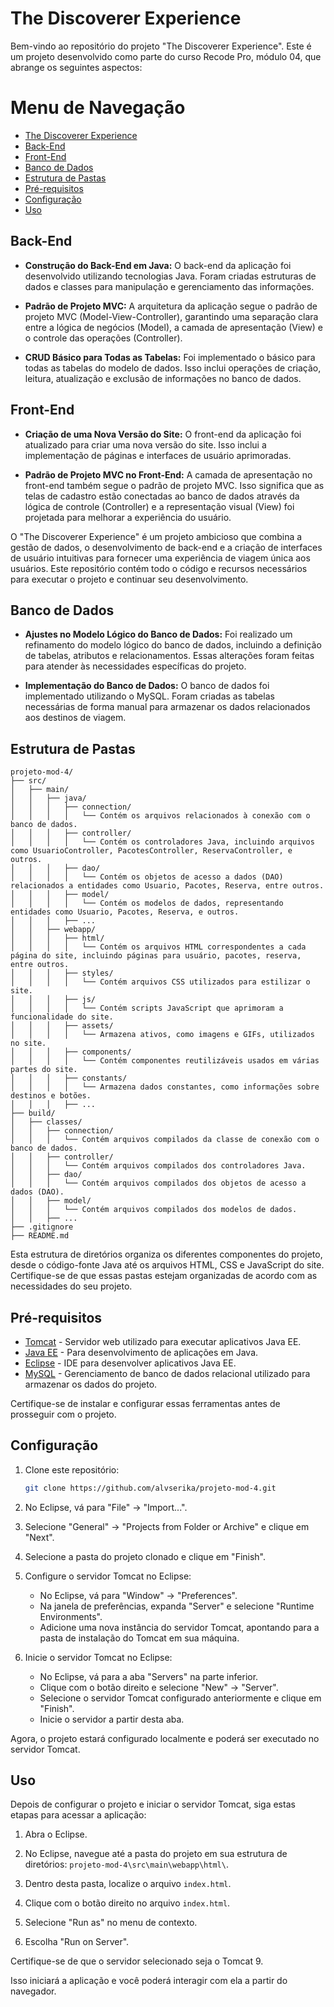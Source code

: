 # The Discoverer Experience

Bem-vindo ao repositório do projeto "The Discoverer Experience". Este é um projeto desenvolvido como parte do curso Recode Pro, módulo 04, que abrange os seguintes aspectos:

# Menu de Navegação
- [The Discoverer Experience](#the-discoverer-experience)
- [Back-End](#back-end)
- [Front-End](#front-end)
- [Banco de Dados](#banco-de-dados)
- [Estrutura de Pastas](#estrutura-de-pastas)
- [Pré-requisitos](#pré-requisitos)
- [Configuração](#configuração)
- [Uso](#uso)

## Back-End

- **Construção do Back-End em Java:** O back-end da aplicação foi desenvolvido utilizando tecnologias Java. Foram criadas estruturas de dados e classes para manipulação e gerenciamento das informações.

- **Padrão de Projeto MVC:** A arquitetura da aplicação segue o padrão de projeto MVC (Model-View-Controller), garantindo uma separação clara entre a lógica de negócios (Model), a camada de apresentação (View) e o controle das operações (Controller).

- **CRUD Básico para Todas as Tabelas:** Foi implementado o básico para todas as tabelas do modelo de dados. Isso inclui operações de criação, leitura, atualização e exclusão de informações no banco de dados.

## Front-End

- **Criação de uma Nova Versão do Site:** O front-end da aplicação foi atualizado para criar uma nova versão do site. Isso inclui a implementação de páginas e interfaces de usuário aprimoradas.

- **Padrão de Projeto MVC no Front-End:** A camada de apresentação no front-end também segue o padrão de projeto MVC. Isso significa que as telas de cadastro estão conectadas ao banco de dados através da lógica de controle (Controller) e a representação visual (View) foi projetada para melhorar a experiência do usuário.

O "The Discoverer Experience" é um projeto ambicioso que combina a gestão de dados, o desenvolvimento de back-end e a criação de interfaces de usuário intuitivas para fornecer uma experiência de viagem única aos usuários. Este repositório contém todo o código e recursos necessários para executar o projeto e continuar seu desenvolvimento.

## Banco de Dados

- **Ajustes no Modelo Lógico do Banco de Dados:** Foi realizado um refinamento do modelo lógico do banco de dados, incluindo a definição de tabelas, atributos e relacionamentos. Essas alterações foram feitas para atender às necessidades específicas do projeto.

- **Implementação do Banco de Dados:** O banco de dados foi implementado utilizando o MySQL. Foram criadas as tabelas necessárias de forma manual para armazenar os dados relacionados aos destinos de viagem.



## Estrutura de Pastas
```
projeto-mod-4/
├── src/
│   ├── main/
│   │   ├── java/
│   │   │   ├── connection/
│   │   │   │   └── Contém os arquivos relacionados à conexão com o banco de dados.
│   │   │   ├── controller/
│   │   │   │   └── Contém os controladores Java, incluindo arquivos como UsuarioController, PacotesController, ReservaController, e outros.
│   │   │   ├── dao/
│   │   │   │   └── Contém os objetos de acesso a dados (DAO) relacionados a entidades como Usuario, Pacotes, Reserva, entre outros.
│   │   │   ├── model/
│   │   │   │   └── Contém os modelos de dados, representando entidades como Usuario, Pacotes, Reserva, e outros.
│   │   │   ├── ...
│   │   ├── webapp/
│   │   │   ├── html/
│   │   │   │   └── Contém os arquivos HTML correspondentes a cada página do site, incluindo páginas para usuário, pacotes, reserva, entre outros.
│   │   │   ├── styles/
│   │   │   │   └── Contém arquivos CSS utilizados para estilizar o site.
│   │   │   ├── js/
│   │   │   │   └── Contém scripts JavaScript que aprimoram a funcionalidade do site.
│   │   │   ├── assets/
│   │   │   │   └── Armazena ativos, como imagens e GIFs, utilizados no site.
│   │   │   ├── components/
│   │   │   │   └── Contém componentes reutilizáveis usados em várias partes do site.
│   │   │   ├── constants/
│   │   │   │   └── Armazena dados constantes, como informações sobre destinos e botões.
│   │   │   ├── ...
├── build/
│   ├── classes/
│   │   ├── connection/
│   │   │   └── Contém arquivos compilados da classe de conexão com o banco de dados.
│   │   ├── controller/
│   │   │   └── Contém arquivos compilados dos controladores Java.
│   │   ├── dao/
│   │   │   └── Contém arquivos compilados dos objetos de acesso a dados (DAO).
│   │   ├── model/
│   │   │   └── Contém arquivos compilados dos modelos de dados.
│   │   ├── ...
├── .gitignore
├── README.md
```
Esta estrutura de diretórios organiza os diferentes componentes do projeto, desde o código-fonte Java até os arquivos HTML, CSS e JavaScript do site. Certifique-se de que essas pastas estejam organizadas de acordo com as necessidades do seu projeto.

## Pré-requisitos

- [Tomcat](http://tomcat.apache.org/) - Servidor web utilizado para executar aplicativos Java EE.
- [Java EE](https://www.oracle.com/java/technologies/java-ee-glance.html) - Para desenvolvimento de aplicações em Java.
- [Eclipse](https://www.eclipse.org/) - IDE para desenvolver aplicativos Java EE.
- [MySQL](https://www.mysql.com/) - Gerenciamento de banco de dados relacional utilizado para armazenar os dados do projeto.

Certifique-se de instalar e configurar essas ferramentas antes de prosseguir com o projeto.

## Configuração

1. Clone este repositório:

   ```bash
   git clone https://github.com/alvserika/projeto-mod-4.git
   
2. No Eclipse, vá para "File" -> "Import...".
3. Selecione "General" -> "Projects from Folder or Archive" e clique em "Next".
4. Selecione a pasta do projeto clonado e clique em "Finish".

5. Configure o servidor Tomcat no Eclipse:

   - No Eclipse, vá para "Window" -> "Preferences".
   - Na janela de preferências, expanda "Server" e selecione "Runtime Environments".
   - Adicione uma nova instância do servidor Tomcat, apontando para a pasta de instalação do Tomcat em sua máquina.

6. Inicie o servidor Tomcat no Eclipse:

   - No Eclipse, vá para a aba "Servers" na parte inferior.
   - Clique com o botão direito e selecione "New" -> "Server".
   - Selecione o servidor Tomcat configurado anteriormente e clique em "Finish".
   - Inicie o servidor a partir desta aba.

Agora, o projeto estará configurado localmente e poderá ser executado no servidor Tomcat.

## Uso

Depois de configurar o projeto e iniciar o servidor Tomcat, siga estas etapas para acessar a aplicação:

1. Abra o Eclipse.

2. No Eclipse, navegue até a pasta do projeto em sua estrutura de diretórios: `projeto-mod-4\src\main\webapp\html\`.

3. Dentro desta pasta, localize o arquivo `index.html`.

4. Clique com o botão direito no arquivo `index.html`.

5. Selecione "Run as" no menu de contexto.

6. Escolha "Run on Server".

Certifique-se de que o servidor selecionado seja o Tomcat 9.

Isso iniciará a aplicação e você poderá interagir com ela a partir do navegador.



